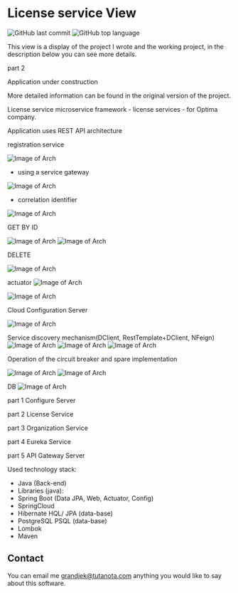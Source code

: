 # License service View

![GitHub last commit](https://img.shields.io/github/last-commit/Halsyon/Certificating-service-View?logo=github)
![GitHub top language](https://img.shields.io/github/languages/top/Halsyon/Certificating-service-View?logo=java&logoColor=red)

This view is a display of the project I wrote and the working project, in the description below you can see more details.

part 2

Application under construction

More detailed information can be found in the original version of the project.

License service microservice framework - license services - for Optima company.

Application uses REST API architecture

registration service

![Image of Arch](https://github.com/Halsyon/Certificating-service-View/blob/master/image/Eureka-reg.jpg)

- using a service gateway 

![Image of Arch](https://github.com/Halsyon/Certificating-service-View/blob/master/image/Screenshot_9.jpg)

- correlation identifier

![Image of Arch](https://github.com/Halsyon/Certificating-service-View/blob/master/image/Screenshot_10.jpg)


GET BY ID

![Image of Arch](https://github.com/Halsyon/Certificating-service-View/blob/master/image/Screenshot_1.jpg)
![Image of Arch](https://github.com/Halsyon/Certificating-service-View/blob/master/image/Screenshot_6.jpg)

DELETE 

![Image of Arch](https://github.com/Halsyon/Certificating-service-View/blob/master/image/Screenshot_2.jpg)


actuator
![Image of Arch](https://github.com/Halsyon/Certificating-service-View/blob/master/image/Screenshot_3.jpg)

![Image of Arch](https://github.com/Halsyon/Certificating-service-View/blob/master/image/Screenshot_4.jpg)

Cloud Configuration Server

![Image of Arch](https://github.com/Halsyon/Certificating-service-View/blob/master/image/actuator.jpg)

Service discovery mechanism(DClient, RestTemplate+DClient, NFeign)
![Image of Arch](https://github.com/Halsyon/Certificating-service-View/blob/master/image/client/Feign.jpg)
![Image of Arch](https://github.com/Halsyon/Certificating-service-View/blob/master/image/client/Screenshot_1.jpg)
![Image of Arch](https://github.com/Halsyon/Certificating-service-View/blob/master/image/client/Screenshot_3.jpg)

Operation of the circuit breaker and spare implementation

![Image of Arch](https://github.com/Halsyon/Certificating-service-View/blob/master/image/Screenshot_7.jpg)
![Image of Arch](https://github.com/Halsyon/Certificating-service-View/blob/master/image/Screenshot_8.jpg)


DB
![Image of Arch](https://github.com/Halsyon/Certificating-service-View/blob/master/image/Screenshot_5.jpg)

part 1 Configure Server

part 2 License Service

part 3 Organization Service

part 4 Eureka Service

part 5 API Gateway Server


Used technology stack:

- Java (Back-end)
- Libraries (java):
- Spring Boot (Data JPA, Web, Actuator, Config)
- SpringCloud
- Hibernate HQL/ JPA (data-base)
- PostgreSQL PSQL (data-base)
- Lombok
- Maven

## Contact

You can email me <grandjek@tutanota.com> anything you would like to say about this software.




